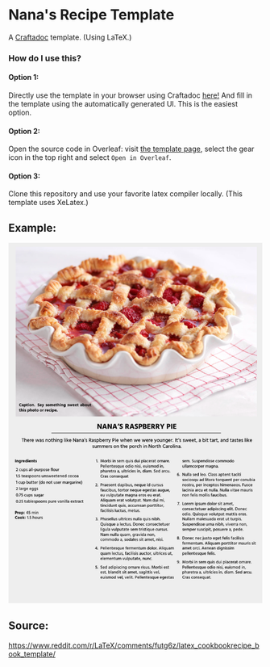 # Nana's Recipe Template

A [Craftadoc](https://craftadoc.com) template. (Using LaTeX.)

### How do I use this?

#### Option 1:

Directly use the template in your browser using Craftadoc [here!](https://app.craftadoc.com/template/overview/6379fb4f58412dce3bc17286) And fill in the template using the automatically generated UI. This is the easiest option.

#### Option 2:

Open the source code in Overleaf: visit [the template page](https://app.craftadoc.com/template/overview/6379fb4f58412dce3bc17286), select the gear icon in the top right and select `Open in Overleaf`.

#### Option 3:

Clone this repository and use your favorite latex compiler locally. (This template uses XeLatex.)

## Example:
![nanas_recipe_example](./example.png)

## Source:
https://www.reddit.com/r/LaTeX/comments/futg6z/latex_cookbookrecipe_book_template/

